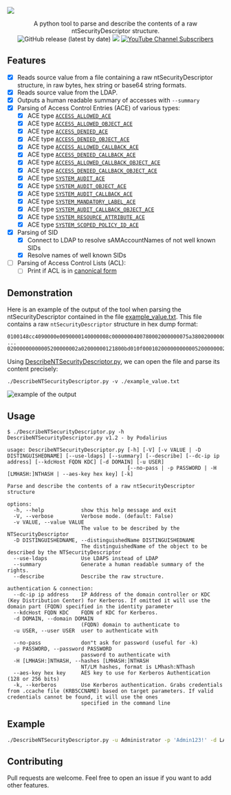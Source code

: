 ![](./.github/banner.png)

<p align="center">
  A python tool to parse and describe the contents of a raw ntSecurityDescriptor structure.
  <br>
  <img alt="GitHub release (latest by date)" src="https://img.shields.io/github/v/release/p0dalirius/DescribeNTSecurityDescriptor">
  <a href="https://twitter.com/intent/follow?screen_name=podalirius_" title="Follow"><img src="https://img.shields.io/twitter/follow/podalirius_?label=Podalirius&style=social"></a>
  <a href="https://www.youtube.com/c/Podalirius_?sub_confirmation=1" title="Subscribe"><img alt="YouTube Channel Subscribers" src="https://img.shields.io/youtube/channel/subscribers/UCF_x5O7CSfr82AfNVTKOv_A?style=social"></a>
  <br>
</p>

## Features

- [x] Reads source value from a file containing a raw ntSecurityDescriptor structure, in raw bytes, hex string or base64 string formats.
- [x] Reads source value from the LDAP.
- [x] Outputs a human readable summary of accesses with `--summary`
- [x] Parsing of Access Control Entries (ACE) of various types:
  - [x] ACE type [`ACCESS_ALLOWED_ACE`](https://learn.microsoft.com/en-us/openspecs/windows_protocols/ms-dtyp/72e7c7ea-bc02-4c74-a619-818a16bf6adb?wt.mc_id=SEC-MVP-5005286)
  - [x] ACE type [`ACCESS_ALLOWED_OBJECT_ACE`](https://learn.microsoft.com/en-us/openspecs/windows_protocols/ms-dtyp/c79a383c-2b3f-4655-abe7-dcbb7ce0cfbe?wt.mc_id=SEC-MVP-5005286)
  - [x] ACE type [`ACCESS_DENIED_ACE`](https://learn.microsoft.com/en-us/openspecs/windows_protocols/ms-dtyp/b1e1321d-5816-4513-be67-b65d8ae52fe8?wt.mc_id=SEC-MVP-5005286)
  - [x] ACE type [`ACCESS_DENIED_OBJECT_ACE`](https://learn.microsoft.com/en-us/openspecs/windows_protocols/ms-dtyp/8720fcf3-865c-4557-97b1-0b3489a6c270?wt.mc_id=SEC-MVP-5005286)
  - [x] ACE type [`ACCESS_ALLOWED_CALLBACK_ACE`](https://learn.microsoft.com/en-us/openspecs/windows_protocols/ms-dtyp/c9579cf4-0f4a-44f1-9444-422dfb10557a?wt.mc_id=SEC-MVP-5005286)
  - [x] ACE type [`ACCESS_DENIED_CALLBACK_ACE`](https://learn.microsoft.com/en-us/openspecs/windows_protocols/ms-dtyp/35adad6b-fda5-4cc1-b1b5-9beda5b07d2e?wt.mc_id=SEC-MVP-5005286)
  - [x] ACE type [`ACCESS_ALLOWED_CALLBACK_OBJECT_ACE`](https://learn.microsoft.com/en-us/openspecs/windows_protocols/ms-dtyp/fe1838ea-ea34-4a5e-b40e-eb870f8322ae?wt.mc_id=SEC-MVP-5005286)
  - [x] ACE type [`ACCESS_DENIED_CALLBACK_OBJECT_ACE`](https://learn.microsoft.com/en-us/openspecs/windows_protocols/ms-dtyp/4652f211-82d5-4b90-bd58-43bf3b0fc48d?wt.mc_id=SEC-MVP-5005286)
  - [x] ACE type [`SYSTEM_AUDIT_ACE`](https://learn.microsoft.com/en-us/openspecs/windows_protocols/ms-dtyp/9431fd0f-5b9a-47f0-b3f0-3015e2d0d4f9?wt.mc_id=SEC-MVP-5005286)
  - [x] ACE type [`SYSTEM_AUDIT_OBJECT_ACE`](https://learn.microsoft.com/en-us/openspecs/windows_protocols/ms-dtyp/c8da72ae-6b54-4a05-85f4-e2594936d3d5?wt.mc_id=SEC-MVP-5005286)
  - [x] ACE type [`SYSTEM_AUDIT_CALLBACK_ACE`](https://learn.microsoft.com/en-us/openspecs/windows_protocols/ms-dtyp/bd6b6fd8-4bef-427e-9a43-b9b46457e934?wt.mc_id=SEC-MVP-5005286)
  - [x] ACE type [`SYSTEM_MANDATORY_LABEL_ACE`](https://learn.microsoft.com/en-us/openspecs/windows_protocols/ms-dtyp/25fa6565-6cb0-46ab-a30a-016b32c4939a?wt.mc_id=SEC-MVP-5005286)
  - [x] ACE type [`SYSTEM_AUDIT_CALLBACK_OBJECT_ACE`](https://learn.microsoft.com/en-us/openspecs/windows_protocols/ms-dtyp/949b02e7-f55d-4c26-969f-52a009597469?wt.mc_id=SEC-MVP-5005286)
  - [x] ACE type [`SYSTEM_RESOURCE_ATTRIBUTE_ACE`](https://learn.microsoft.com/en-us/openspecs/windows_protocols/ms-dtyp/352944c7-4fb6-4988-8036-0a25dcedc730?wt.mc_id=SEC-MVP-5005286)
  - [x] ACE type [`SYSTEM_SCOPED_POLICY_ID_ACE`](https://learn.microsoft.com/en-us/openspecs/windows_protocols/ms-dtyp/aa0c0f62-4b4c-44f0-9718-c266a6accd9f?wt.mc_id=SEC-MVP-5005286)
- [x] Parsing of SID
  - [x] Connect to LDAP to resolve sAMAccountNames of not well known SIDs
  - [x] Resolve names of well known SIDs
- [ ] Parsing of Access Control Lists (ACL):
  - [ ] Print if ACL is in [canonical form](https://learn.microsoft.com/en-us/openspecs/windows_protocols/ms-dtyp/20233ed8-a6c6-4097-aafa-dd545ed24428?wt.mc_id=SEC-MVP-5005286)
  
## Demonstration

Here is an example of the output of the tool when parsing the ntSecurityDescriptor contained in the file [example_value.txt](./example_value.txt). This file contains a raw `ntSecurityDescriptor` structure in hex dump format:

```
0100148cc4090000e0090000140000008c0000000400780002000000075a38002000000003000000be3b0ef3f09fd111b6030000f80367c1a57a96bfe60dd011a28500aa003049e2010100000000000100000000075a380020000000030000
...
02000000000005200000002a02000000121800bd010f0001020000000000052000000020020000010500000000000515000000a3cd06bf0e0fe808c335b8e600020000010500000000000515000000a3cd06bf0e0fe808c335b8e600020000
```

Using [DescribeNTSecurityDescriptor.py](./DescribeNTSecurityDescriptor.py), we can open the file and parse its content precisely:

```
./DescribeNTSecurityDescriptor.py -v ./example_value.txt
```

![example of the output](./.github/example.png)

## Usage

```
$ ./DescribeNTSecurityDescriptor.py -h
DescribeNTSecurityDescriptor.py v1.2 - by Podalirius

usage: DescribeNTSecurityDescriptor.py [-h] [-V] [-v VALUE | -D DISTINGUISHEDNAME] [--use-ldaps] [--summary] [--describe] [--dc-ip ip address] [--kdcHost FQDN KDC] [-d DOMAIN] [-u USER]
                                       [--no-pass | -p PASSWORD | -H [LMHASH:]NTHASH | --aes-key hex key] [-k]

Parse and describe the contents of a raw ntSecurityDescriptor structure

options:
  -h, --help            show this help message and exit
  -V, --verbose         Verbose mode. (default: False)
  -v VALUE, --value VALUE
                        The value to be described by the NTSecurityDescriptor
  -D DISTINGUISHEDNAME, --distinguishedName DISTINGUISHEDNAME
                        The distinguishedName of the object to be described by the NTSecurityDescriptor
  --use-ldaps           Use LDAPS instead of LDAP
  --summary             Generate a human readable summary of the rights.
  --describe            Describe the raw structure.

authentication & connection:
  --dc-ip ip address    IP Address of the domain controller or KDC (Key Distribution Center) for Kerberos. If omitted it will use the domain part (FQDN) specified in the identity parameter
  --kdcHost FQDN KDC    FQDN of KDC for Kerberos.
  -d DOMAIN, --domain DOMAIN
                        (FQDN) domain to authenticate to
  -u USER, --user USER  user to authenticate with

  --no-pass             don"t ask for password (useful for -k)
  -p PASSWORD, --password PASSWORD
                        password to authenticate with
  -H [LMHASH:]NTHASH, --hashes [LMHASH:]NTHASH
                        NT/LM hashes, format is LMhash:NThash
  --aes-key hex key     AES key to use for Kerberos Authentication (128 or 256 bits)
  -k, --kerberos        Use Kerberos authentication. Grabs credentials from .ccache file (KRB5CCNAME) based on target parameters. If valid credentials cannot be found, it will use the ones
                        specified in the command line
```

## Example

```bash
./DescribeNTSecurityDescriptor.py -u Administrator -p 'Admin123!' -d LAB --dc-ip 10.0.0.101 -D "CN=user user,CN=Users,DC=LAB,DC=local" --describe
```

## Contributing

Pull requests are welcome. Feel free to open an issue if you want to add other features.
